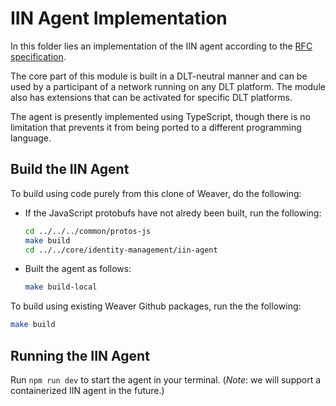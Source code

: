 <!--
 Copyright IBM Corp. All Rights Reserved.

 SPDX-License-Identifier: CC-BY-4.0
 -->
# IIN Agent Implementation

In this folder lies an implementation of the IIN agent according to the [RFC specification](https://github.com/hyperledger-labs/weaver-dlt-interoperability/blob/main/rfcs/models/identity/iin-agent.md).

The core part of this module is built in a DLT-neutral manner and can be used by a participant of a network running on any DLT platform. The module also has extensions that can be activated for specific DLT platforms.

The agent is presently implemented using TypeScript, though there is no limitation that prevents it from being ported to a different programming language.

## Build the IIN Agent

To build using code purely from this clone of Weaver, do the following:
- If the JavaScript protobufs have not alredy been built, run the following:
  ```bash
  cd ../../../common/protos-js
  make build
  cd ../../core/identity-management/iin-agent
  ```
- Built the agent as follows:
  ```bash
  make build-local
  ```

To build using existing Weaver Github packages, run the the following:
```bash
make build
```

## Running the IIN Agent

Run `npm run dev` to start the agent in your terminal. (_Note_: we will support a containerized IIN agent in the future.)
